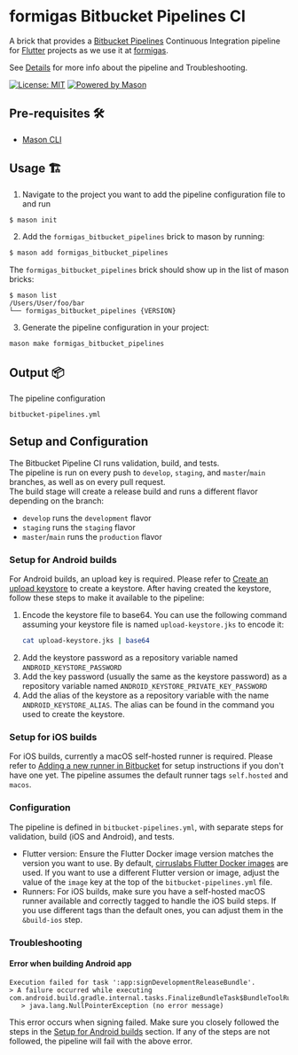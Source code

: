 # formigas Bitbucket Pipelines CI
A brick that provides a [Bitbucket Pipelines][bitbucket_pipelines_link] Continuous Integration pipeline for [Flutter][flutter_link] projects as we use it at [formigas][formigas_link].  

See [Details](#setup-and-configuration) for more info about the pipeline and Troubleshooting.

[![License: MIT][license_badge]][license_link]
[![Powered by Mason][mason_badge]][mason_link]


## Pre-requisites 🛠️

- [Mason CLI][mason_cli_link]

## Usage 🏗️

1. Navigate to the project you want to add the pipeline configuration file to and run
```sh
$ mason init
```
2. Add the `formigas_bitbucket_pipelines` brick to mason by running:
```sh
$ mason add formigas_bitbucket_pipelines
```
The `formigas_bitbucket_pipelines` brick should show up in the list of mason bricks:

```
$ mason list
/Users/User/foo/bar
└── formigas_bitbucket_pipelines {VERSION}
```
3. Generate the pipeline configuration in your project:
```sh
mason make formigas_bitbucket_pipelines
```
## Output 📦
The pipeline configuration
```
bitbucket-pipelines.yml
```

## Setup and Configuration
The Bitbucket Pipeline CI runs validation, build, and tests.  
The pipeline is run on every push to `develop`, `staging`, and `master`/`main` branches, as well as on every pull request.  
The build stage will create a release build and runs a different flavor depending on the branch:  
- `develop` runs the `development` flavor
- `staging` runs the `staging` flavor
- `master`/`main` runs the `production` flavor

### Setup for Android builds
For Android builds, an upload key is required. Please refer to [Create an upload keystore](https://docs.flutter.dev/deployment/android#create-an-upload-keystore) to create a keystore. After having created the keystore, follow these steps to make it available to the pipeline:
1. Encode the keystore file to base64. You can use the following command assuming your keystore file is named `upload-keystore.jks` to encode it:
    ```sh
    cat upload-keystore.jks | base64
    ```
2. Add the keystore password as a repository variable named `ANDROID_KEYSTORE_PASSWORD`
3. Add the key password (usually the same as the keystore password) as a repository variable named `ANDROID_KEYSTORE_PRIVATE_KEY_PASSWORD`
4. Add the alias of the keystore as a repository variable with the name `ANDROID_KEYSTORE_ALIAS`. The alias can be found in the command you used to create the keystore.

### Setup for iOS builds
For iOS builds, currently a macOS self-hosted runner is required. Please refer to [Adding a new runner in Bitbucket](https://support.atlassian.com/bitbucket-cloud/docs/adding-a-new-runner-in-bitbucket/) for setup instructions if you don't have one yet. The pipeline assumes the default runner tags `self.hosted` and `macos`.

### Configuration
The pipeline is defined in `bitbucket-pipelines.yml`, with separate steps for validation, build (iOS and Android), and tests.
- Flutter version: Ensure the Flutter Docker image version matches the version you want to use. By default, [cirruslabs Flutter Docker images](https://github.com/cirruslabs/docker-images-flutter/pkgs/container/flutter) are used. If you want to use a different Flutter version or image, adjust the value of the `image` key at the top of the `bitbucket-pipelines.yml` file. 
- Runners: For iOS builds, make sure you have a self-hosted macOS runner available and correctly tagged to handle the iOS build steps. If you use different tags than the default ones, you can adjust them in the `&build-ios` step.

### Troubleshooting
#### Error when building Android app
```
Execution failed for task ':app:signDevelopmentReleaseBundle'.
> A failure occurred while executing com.android.build.gradle.internal.tasks.FinalizeBundleTask$BundleToolRunnable
   > java.lang.NullPointerException (no error message)
```
This error occurs when signing failed. Make sure you closely followed the steps in the [Setup for Android builds](#setup-for-android-builds) section. If any of the steps are not followed, the pipeline will fail with the above error.

[license_badge]: https://img.shields.io/badge/license-MIT-blue.svg
[license_link]: https://opensource.org/licenses/MIT
[formigas_link]: https://formigas.io
[mason_link]: https://github.com/felangel/mason
[mason_cli_link]: https://github.com/felangel/mason/tree/master/packages/mason_cli
[mason_badge]: https://img.shields.io/endpoint?url=https%3A%2F%2Ftinyurl.com%2Fmason-badge
[flutter_link]:https://flutter.dev/
[bitbucket_pipelines_link]: https://www.atlassian.com/software/bitbucket/features/pipelines
